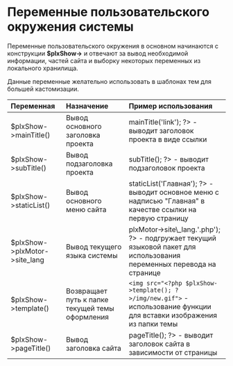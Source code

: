 # Переменные пользовательского окружения системы #

Переменные пользовательского окружения в основном начинаются с конструкции **$plxShow->** и отвечают за вывод необходимой информации, частей сайта и выборку некоторых переменных из локального хранилища.

Данные переменные желательно использовать в шаблонах тем для большей кастомизации.

| **Переменная** | **Назначение** | **Пример использования** |
|:---------------|:---------------|:-------------------------|
|$plxShow->mainTitle()|Вывод основного заголовка проекта|<?php $plxShow->mainTitle('link'); ?> - выводит заголовок проекта в виде ссылки|
|$plxShow->subTitle()|Вывод подзаголовка проекта|<?php $plxShow->subTitle(); ?> - выводит подзаголовок проекта|
|$plxShow->staticList()|Вывод основного меню сайта|<?php echo $plxShow->staticList('Главная'); ?> - выводит основное меню с надписью "Главная" в качестве ссылки на первую страницу|
|$plxShow->plxMotor->site\_lang|Вывод текущего языка системы|<?php include('core/lang/'.$plxShow->plxMotor->site\_lang.'.php'); ?> - подгружает текущий языковой пакет для использования переменных перевода на странице|
|$plxShow->template()|Возвращает путь к папке текущей темы оформления|`<img src="<?php $plxShow->template(); ?>/img/new.gif">` - использование функции для вставки изображения из папки темы|
|$plxShow->pageTitle()|Вывод заголовка сайта|<?php $plxShow->pageTitle(); ?> - выводит заголовок сайта в зависимости от страницы|